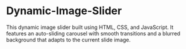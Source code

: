 # Dynamic-Image-Slider
This dynamic  image slider built using HTML, CSS, and JavaScript. It features an auto-sliding carousel with smooth transitions and a blurred background that adapts to the current slide image.
